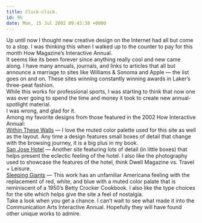 ```yaml
---
title: Click-click.
id: 95
date: Mon, 15 Jul 2002 09:43:38 +0000
---
```


Up until now I thought new creative design on the Internet had all but come to a stop. I was thinking this when I walked up to the counter to pay for this month How Magazine’s Interactive Annual.  
 It seems like its been forever since anything really cool and new came along. I have many annuals, journals, and links to articles that all but announce a marriage to sites like Williams & Sonoma and Apple — the list goes on and on. These sites winning constantly winning awards in Laker’s three-peat fashion.  
 While this works for professional sports, I was starting to think that now one was ever going to spend the time and money it took to create new annual-spotlight material.  
 I was wrong, and glad for it.  
 Among my favorite designs from those featured in the 2002 How Interactive Annual:  
[Within These Walls](http://americanhistory.si.edu/house) — I love the muted color palette used for this site as well as the layout. Any time a design features small boxes of detail that change with the browsing journey, it is a big plus in my book.  
[San Jose Hotel](http://www.sanjosehotel.com) — Another site featuring lots of detail (in little boxes) that helps present the eclectic feeling of the hotel. I also like the photography used to showcase the features of the hotel, think Dwell Magazine vs. Travel + Leisure.  
[Sleeping Giants](http://www.kodak.com/go/sleepinggiants) — This work has an unfamiliar Americana feeling with the replacement of red, white, and blue with a muted color palate that is reminiscent of a 1950’s Betty Crocker Cookbook. I also like the type choices for the site which helps give the site a feel of nostalgia.  
 Take a look when you get a chance. I can’t wait to see what made it into the Communication Arts Interactive Annual. Hopefully they will have found other unique works to admire.


